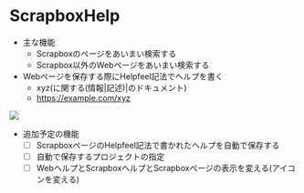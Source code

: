 # ScrapboxHelp

- 主な機能
  - Scrapboxのページをあいまい検索する
  - Scrapbox以外のWebページをあいまい検索する
- Webページを保存する際にHelpfeel記法でヘルプを書く
  - xyz(に関する(情報|記述)|のドキュメント)
  - https://example.com/xyz

![](https://i.gyazo.com/cdc06bdb40f92f87c26959b4d9b23c50.jpg)

- 追加予定の機能
  - [ ] ScrapboxページのHelpfeel記法で書かれたヘルプを自動で保存する
  - [ ] 自動で保存するプロジェクトの指定
  - [ ] WebヘルプとScrapboxヘルプとScrapboxページの表示を変える(アイコンを変える)
